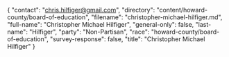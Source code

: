 {
  "contact": "chris.hilfiger@gmail.com",
  "directory": "content/howard-county/board-of-education",
  "filename": "christopher-michael-hilfiger.md",
  "full-name": "Christopher Michael Hilfiger",
  "general-only": false,
  "last-name": "Hilfiger",
  "party": "Non-Partisan",
  "race": "howard-county/board-of-education",
  "survey-response": false,
  "title": "Christopher Michael Hilfiger"
}
